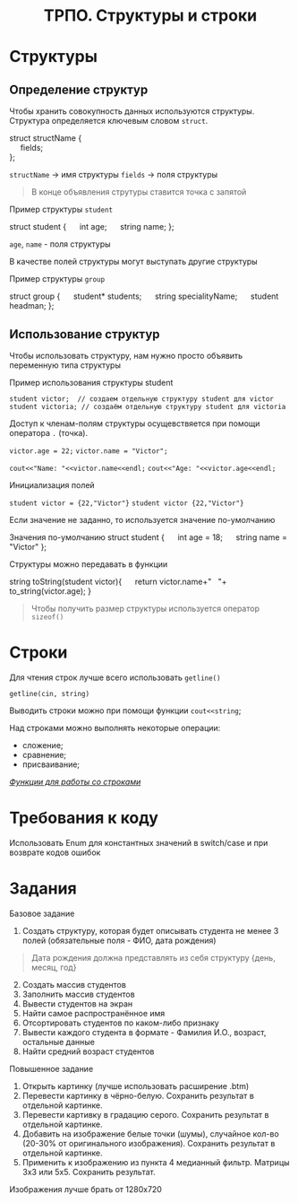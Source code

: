 <h1 align='center'>ТРПО. Структуры и строки</h1>

# Структуры 


## Определение структур

Чтобы хранить совокупность данных используются структуры.
Структура определяется ключевым словом `struct`.

struct structName 
{  
     fields;      
};

`structName` -> имя структуры
`fields` -> поля структуры

> В конце объявления струтуры ставится точка с запятой 


Пример структуры `student` 

struct student
{
     int age;
     string name;
};

`age`, `name` - поля структуры

В качестве полей структуры могут выступать другие структуры

Пример структуры `group`

struct group
{
     student* students;
     string specialityName;
     student headman;
};

## Использование структур


Чтобы использовать структуру, нам нужно просто объявить переменную типа структуры

Пример использования структуры student 

`student victor;  // создаем отдельную структуру student для victor`
`student victoria; // создаём отдельную структуру student для victoria`

Доступ к членам-полям структуры осущевствяется при помощи оператора `.` (точка).

`victor.age = 22;`
`victor.name = "Victor";`

`cout<<"Name: "<<victor.name<<endl;`
`cout<<"Age: "<<victor.age<<endl;`

Инициализация полей 

`student victor = {22,"Victor"}`
`student victor {22,"Victor"}`

Если значение не заданно, то используется значение по-умолчанию 

Значения по-умолчанию
struct student 
{
     int age = 18;
     string name = "Victor"
};

Структуры можно передавать в функции

string toString(student victor){
        return victor.name+"   "+ to_string(victor.age); 
}

> Чтобы получить размер структуры используется оператор `sizeof()` 

# Строки

Для чтения строк лучше всего использовать `getline()`

`getline(cin, string)`

Выводить строки можно при помощи функции `cout<<string`;

Над строками можно выполнять некоторые операции:
- сложение;
- сравнение;
- присваивание;

 *[Функции для работы со строками](https://server.179.ru/tasks/cpp/total/161.html)*


# Требования к коду

Использовать Enum для константных значений в switch/case и при возврате кодов ошибок

# Задания

Базовое задание

1. Создать структуру, которая будет описывать  студента не менее 3 полей (обязательные поля - ФИО, дата рождения) 
> Дата рождения должна представлять из себя структуру {день, месяц, год}
2. Создать массив студентов
3. Заполнить массив студентов
4. Вывести студентов на экран
5. Найти самое распространённое имя
6. Отсортировать студентов по каком-либо признаку
7. Вывести каждого студента в формате -  Фамилия И.О., возраст, остальные данные
8. Найти средний возраст студентов


Повышенное задание

1. Открыть картинку (лучше использовать расширение .btm)
2. Перевести картинку в чёрно-белую. Сохранить результат в отдельной картинке.
3. Перевести картивку в градацию серого. Сохранить результат в отдельной картинке.
4. Добавить на изображение белые точки (шумы), случайное кол-во (20-30% от оригинального изображения). Сохранить результат в отдельной картинке.
5. Применить к изображению из пункта 4 медианный фильтр. Матрицы 3х3 или 5х5. Сохранить результат.
   
Изображения лучше брать от 1280x720




